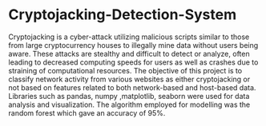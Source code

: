 # Cryptojacking-Detection-System
Cryptojacking is a cyber-attack utilizing malicious scripts similar to those from large cryptocurrency houses to illegally mine data without users being aware. These attacks are stealthy and difficult to detect or analyze, often leading to decreased computing speeds for users as well as crashes due to straining of computational resources.
The objective of this project is to classify network activity from various websites as either cryptojacking or not based on features related to both network-based and host-based data. Libraries such as pandas, numpy ,matplotlib, seaborn were used for data analysis and visualization. The algorithm employed for modelling was the random  forest which gave an accuracy of 95%.
